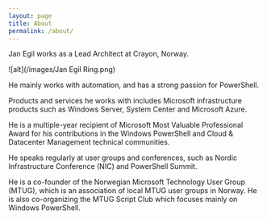 ```yaml
---
layout: page
title: About
permalink: /about/
---
```


Jan Egil works as a Lead Architect at Crayon, Norway.

![alt](/images/Jan Egil Ring.png)

He mainly works with automation, and has a strong passion for PowerShell. 

Products and services he works with includes Microsoft infrastructure products such as Windows Server, System Center and Microsoft Azure.

He is a multiple-year recipient of Microsoft Most Valuable Professional Award for his contributions in the Windows PowerShell and Cloud & Datacenter Management technical communities.

He speaks regularly at user groups and conferences, such as Nordic Infrastructure Conference (NIC) and PowerShell Summit.

He is a co-founder of the Norwegian Microsoft Technology User Group (MTUG), which is an association of local MTUG user groups in Norway. He is also co-organizing the MTUG Script Club which focuses mainly on Windows PowerShell.